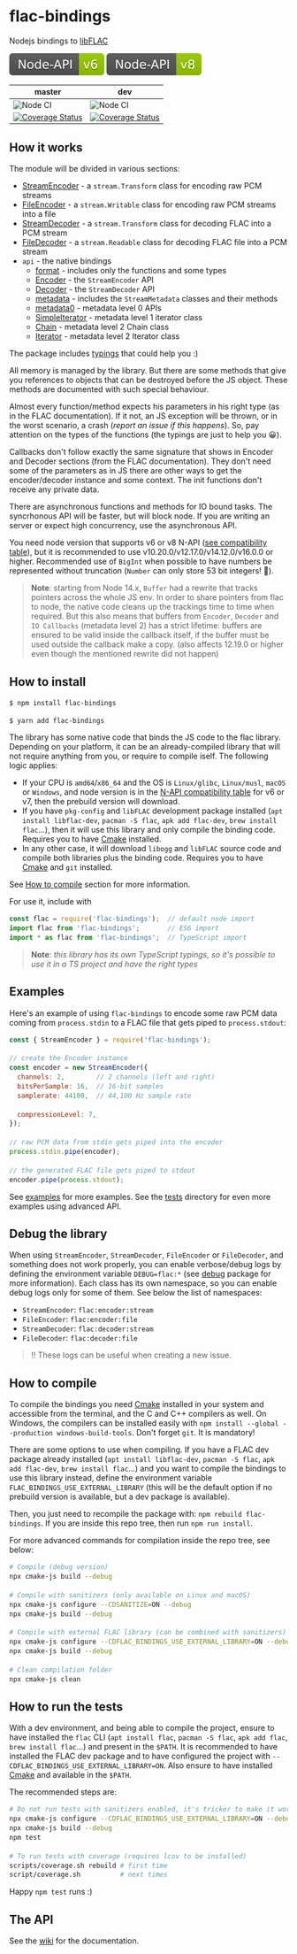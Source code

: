 # flac-bindings

Nodejs bindings to [libFLAC](https://xiph.org/flac/download.html)

![Node-API v6](https://raw.githubusercontent.com/nodejs/abi-stable-node/doc/assets/Node-API%20v6%20Badge.svg) ![Node-API v8](https://raw.githubusercontent.com/nodejs/abi-stable-node/doc/assets/Node-API%20v8%20Badge.svg)

| master | dev |
|--------|-----|
|![Node CI](https://github.com/melchor629/node-flac-bindings/workflows/Node%20CI/badge.svg?branch=master)|![Node CI](https://github.com/melchor629/node-flac-bindings/workflows/Node%20CI/badge.svg?branch=dev)|
|[![Coverage Status](https://coveralls.io/repos/github/melchor629/node-flac-bindings/badge.svg?branch=master)](https://coveralls.io/github/melchor629/node-flac-bindings?branch=master)|[![Coverage Status](https://coveralls.io/repos/github/melchor629/node-flac-bindings/badge.svg?branch=dev)](https://coveralls.io/github/melchor629/node-flac-bindings?branch=dev)|

## How it works

The module will be divided in various sections:

- [StreamEncoder](https://github.com/melchor629/node-flac-bindings/blob/dev/lib/encoder.d.ts) - a `stream.Transform` class for encoding raw PCM streams
- [FileEncoder](https://github.com/melchor629/node-flac-bindings/blob/dev/lib/encoder.d.ts) - a `stream.Writable` class for encoding raw PCM streams into a file
- [StreamDecoder](https://github.com/melchor629/node-flac-bindings/blob/dev/lib/decoder.d.ts) - a `stream.Transform` class for decoding FLAC into a PCM stream
- [FileDecoder](https://github.com/melchor629/node-flac-bindings/blob/dev/lib/decoder.d.ts) - a `stream.Readable` class for decoding FLAC file into a PCM stream
- `api` - the native bindings
    - [format](https://xiph.org/flac/api/group__flac__format.html) - includes only the functions and some types
    - [Encoder](https://xiph.org/flac/api/group__flac__encoder.html) - the `StreamEncoder` API
    - [Decoder](https://xiph.org/flac/api/group__flac__decoder.html) - the `StreamDecoder` API
    - [metadata](https://xiph.org/flac/api/group__flac__metadata__object.html) - includes the `StreamMetadata` classes and their methods
    - [metadata0](https://xiph.org/flac/api/group__flac__metadata__level0.html) - metadata level 0 APIs
    - [SimpleIterator](https://xiph.org/flac/api/group__flac__metadata__level1.html) - metadata level 1 iterator class
    - [Chain](https://xiph.org/flac/api/group__flac__metadata__level2.html) - metadata level 2 Chain class
    - [Iterator](https://xiph.org/flac/api/group__flac__metadata__level2.html) - metadata level 2 Iterator class

The package includes [typings](https://github.com/melchor629/node-flac-bindings/blob/dev/lib/index.d.ts) that could help you :)

All memory is managed by the library. But there are some methods that give you references to objects that can be destroyed before the JS object. These methods are documented with such special behaviour.

Almost every function/method expects his parameters in his right type (as in the FLAC documentation). If it not, an JS exception will be thrown, or in the worst scenario, a crash (_report an issue if this happens_). So, pay attention on the types of the functions (the typings are just to help you 😀).

Callbacks don't follow exactly the same signature that shows in Encoder and Decoder sections (from the FLAC documentation). They don't need some of the parameters as in JS there are other ways to get the encoder/decoder instance and some context. The init functions don't receive any private data.

There are asynchronous functions and methods for IO bound tasks. The syncrhonous API will be faster, but will block node. If you are writing an server or expect high concurrency, use the asynchronous API.

You need node version that supports v6 or v8 N-API ([see compatibility table](https://nodejs.org/docs/latest-v16.x/api/n-api.html#n_api_node_api_version_matrix)), but it is recommended to use v10.20.0/v12.17.0/v14.12.0/v16.0.0 or higher. Recommended use of `BigInt` when possible to have numbers be represented without truncation (`Number` can only store 53 bit integers! 🤨).

> **Note**: starting from Node 14.x, `Buffer` had a rewrite that tracks pointers across the whole JS env. In order to share pointers from flac to node, the native code cleans up the trackings time to time when required. But this also means that buffers from `Encoder`, `Decoder` and `IO Callbacks` (metadata level 2) has a strict lifetime: buffers are ensured to be valid inside the callback itself, if the buffer must be used outside the callback make a copy. (also affects 12.19.0 or higher even though the mentioned rewrite did not happen)

## How to install

```
$ npm install flac-bindings

$ yarn add flac-bindings
```

The library has some native code that binds the JS code to the flac library. Depending on your platform, it can be an already-compiled library that will not require anything from you, or require to compile iself. The following logic applies:

- If your CPU is `amd64`/`x86_64` and the OS is `Linux/glibc`, `Linux/musl`, `macOS` or `Windows`, and node version is in the [N-API compatibility table](https://nodejs.org/docs/latest-v12.x/api/n-api.html#n_api_n_api_version_matrix) for v6 or v7, then the prebuild version will download.
- If you have `pkg-config` and `libFLAC` development package installed (`apt install libflac-dev`, `pacman -S flac`, `apk add flac-dev`, `brew install flac`...), then it will use this library and only compile the binding code. Requires you to have [Cmake](https://www.cmake.org) installed.
- In any other case, it will download `libogg` and `libFLAC` source code and compile both libraries plus the binding code. Requires you to have [Cmake](https://www.cmake.org) and `git` installed.

See [How to compile](#how-to-compile) section for more information.

For use it, include with

```javascript
const flac = require('flac-bindings');  // default node import
import flac from 'flac-bindings';       // ES6 import
import * as flac from 'flac-bindings';  // TypeScript import
```

> **Note**: _this library has its own TypeScript typings, so it's possible to use it in a TS project and have the right types_

## Examples

Here's an example of using `flac-bindings` to encode some raw PCM data coming from `process.stdin` to a FLAC file that gets piped to `process.stdout`:

```js
const { StreamEncoder } = require('flac-bindings');

// create the Encoder instance
const encoder = new StreamEncoder({
  channels: 2,        // 2 channels (left and right)
  bitsPerSample: 16,  // 16-bit samples
  samplerate: 44100,  // 44,100 Hz sample rate

  compressionLevel: 7,
});

// raw PCM data from stdin gets piped into the encoder
process.stdin.pipe(encoder);

// the generated FLAC file gets piped to stdout
encoder.pipe(process.stdout);
```

See [examples](https://github.com/melchor629/node-flac-bindings/tree/dev/examples/) for more examples. See the [tests](https://github.com/melchor629/node-flac-bindings/tree/dev/test/) directory for even more examples using advanced API.

## Debug the library

When using `StreamEncoder`, `StreamDecoder`, `FileEncoder` or `FileDecoder`, and something does not work properly, you can enable verbose/debug logs by defining the environment variable `DEBUG=flac:*` (see [debug](https://www.npmjs.com/package/debug) package for more information). Each class has its own namespace, so you can enable debug logs only for some of them. See below the list of namespaces:

- `StreamEncoder`: `flac:encoder:stream`
- `FileEncoder`: `flac:encoder:file`
- `StreamDecoder`: `flac:decoder:stream`
- `FileDecoder`: `flac:decoder:file`

> !! These logs can be useful when creating a new issue.

## How to compile

To compile the bindings you need [Cmake](https://www.cmake.org) installed in your system and accessible from the terminal, and the C and C++ compilers as well. On Windows, the compilers can be installed easily with `npm install --global --production windows-build-tools`. Don't forget `git`. It is mandatory!

There are some options to use when compiling. If you have a FLAC dev package already installed (`apt install libflac-dev`, `pacman -S flac`, `apk add flac-dev`, `brew install flac`...) and you want to compile the bindings to use this library instead, define the environment variable `FLAC_BINDINGS_USE_EXTERNAL_LIBRARY` (this will be the default option if no prebuild version is available, but a dev package is available).

Then, you just need to recompile the package with: `npm rebuild flac-bindings`. If you are inside this repo tree, then run `npm run install`.

For more advanced commands for compilation inside the repo tree, see below:

```sh
# Compile (debug version)
npx cmake-js build --debug

# Compile with sanitizers (only available on Linux and macOS)
npx cmake-js configure --CDSANITIZE=ON --debug
npx cmake-js build --debug

# Compile with external FLAC library (can be combined with sanitizers)
npx cmake-js configure --CDFLAC_BINDINGS_USE_EXTERNAL_LIBRARY=ON --debug
npx cmake-js build --debug

# Clean compilation folder
npx cmake-js clean
```

## How to run the tests

With a dev environment, and being able to compile the project, ensure to have installed the `flac` CLI (`apt install flac`, `pacman -S flac`, `apk add flac`, `brew install flac`...) and present in the `$PATH`. It is recommended to have installed the FLAC dev package and to have configured the project with `--CDFLAC_BINDINGS_USE_EXTERNAL_LIBRARY=ON`. Also ensure to have installed [Cmake](https://www.cmake.org) and available in the `$PATH`.

The recommended steps are:

```sh
# Do not run tests with sanitizers enabled, it's tricker to make it work
npx cmake-js configure --CDFLAC_BINDINGS_USE_EXTERNAL_LIBRARY=ON --debug
npx cmake-js build --debug
npm test

# To run tests with coverage (requires lcov to be installed)
scripts/coverage.sh rebuild # first time
script/coverage.sh          # next times
```

Happy `npm test` runs :)

## The API

See the [wiki](https://github.com/melchor629/node-flac-bindings/wiki) for the documentation.
